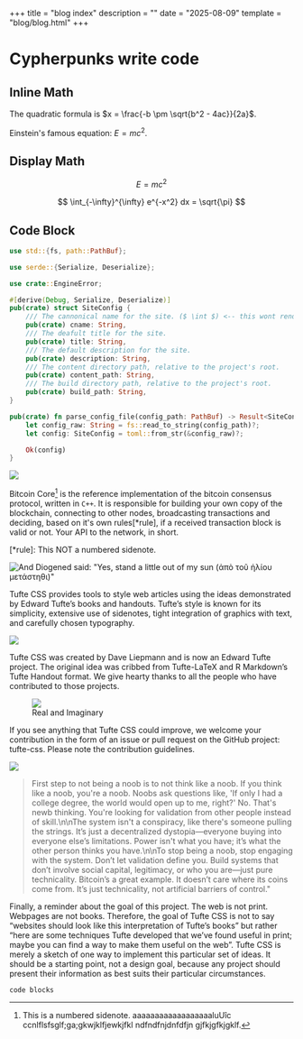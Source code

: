 +++
title = "blog index"
description = ""
date = "2025-08-09"
template = "blog/blog.html"
+++

# Cypherpunks write code

## Inline Math

The quadratic formula is $x = \frac{-b \pm \sqrt{b^2 - 4ac}}{2a}$.

Einstein's famous equation: $E = mc^2$.

## Display Math

$$ E = mc^2 $$

$$
\int_{-\infty}^{\infty} e^{-x^2} dx = \sqrt{\pi}
$$

## Code Block

```rs
use std::{fs, path::PathBuf};

use serde::{Serialize, Deserialize};

use crate::EngineError;

#[derive(Debug, Serialize, Deserialize)]
pub(crate) struct SiteConfig {
    /// The cannonical name for the site. ($ \int $) <-- this wont render as LaTeX anymore!
    pub(crate) cname: String,
    /// The deafult title for the site.
    pub(crate) title: String,
    /// The default description for the site.
    pub(crate) description: String,
    /// The content directory path, relative to the project's root.
    pub(crate) content_path: String,
    /// The build directory path, relative to the project's root.
    pub(crate) build_path: String,
}

pub(crate) fn parse_config_file(config_path: PathBuf) -> Result<SiteConfig, EngineError> {
    let config_raw: String = fs::read_to_string(config_path)?;
    let config: SiteConfig = toml::from_str(&config_raw)?;

    Ok(config)
}
```

<div class="fullwidth">
    <img src="/img/diogenes-banner.jpg">
</div>

Bitcoin Core[^core] is the reference implementation of the bitcoin consensus protocol, written in `C++`.
It is responsible for building your own copy of the blockchain, connecting to other nodes,
broadcasting transactions and deciding, based on it's own rules[*rule], if a received transaction
block is valid or not. Your API to the network, in short.

[^core]:
    This is a numbered sidenote. aaaaaaaaaaaaaaaaaaluUîc ccnlflsfsglf;ga;gkwjklfjewkjfkl
    ndfndfnjdnfdfjn gjfkjgfkjgklf.

[*rule]: This NOT a numbered sidenote.

![And Diogened said: "Yes, stand a little out of my sun (ἀπὸ τοῦ ἡλίου μετάστηθι)"](/img/diogenes-banner.jpg)

Tufte CSS provides tools to style web articles using the ideas demonstrated by Edward Tufte’s books and handouts. Tufte’s style is known for its simplicity, extensive use of sidenotes, tight integration of graphics with text, and carefully chosen typography.

![](/img/zuck.gif)

Tufte CSS was created by Dave Liepmann and is now an Edward Tufte project. The original idea was cribbed from Tufte-LaTeX and R Markdown’s Tufte Handout format. We give hearty thanks to all the people who have contributed to those projects.

<figure>
    <img src="/img/reim.png">
    <figcaption>Real and Imaginary</figcaption>
</figure>

If you see anything that Tufte CSS could improve, we welcome your contribution in the form of an issue or pull request on the GitHub project: tufte-css. Please note the contribution guidelines.

<div class="fullwidth">
    <img src="/img/wave.jpeg">
</div>

> First step to not being a noob is to not think like a noob. If you think like a noob,
    you're a noob. Noobs ask questions like, 'If only I had a college degree, the world
    would open up to me, right?' No. That's newb thinking. You're looking for validation
    from other people instead of skill.\n\nThe system isn't a conspiracy, like there's
    someone pulling the strings. It’s just a decentralized dystopia—everyone buying
    into everyone else’s limitations. Power isn't what you have; it’s what the other
    person thinks you have.\n\nTo stop being a noob, stop engaging with the system.
    Don’t let validation define you. Build systems that don’t involve social capital,
    legitimacy, or who you are—just pure technicality. Bitcoin’s a great example.
    It doesn’t care where its coins come from. It’s just technicality,
    not artificial barriers of control."

Finally, a reminder about the goal of this project. The web is not print. Webpages are not books. Therefore, the goal of Tufte CSS is not to say “websites should look like this interpretation of Tufte’s books” but rather “here are some techniques Tufte developed that we’ve found useful in print; maybe you can find a way to make them useful on the web”. Tufte CSS is merely a sketch of one way to implement this particular set of ideas. It should be a starting point, not a design goal, because any project should present their information as best suits their particular circumstances.

```
code blocks
```
